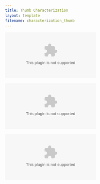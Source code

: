 ```yaml
---
title: Thumb Characterization
layout: template
filename: characterization_thumb
--- 
```


![thumb_timewise](./images/thumb/thumb_timewise.eps)

![thumb_verticalUp_motor1_imu1](./images/thumb/thumb_verticalUp_motor1_imu1.eps)

![thumb_verticalUp_motor2_imu1](./images/thumb/thumb_verticalUp_motor2_imu1.eps)